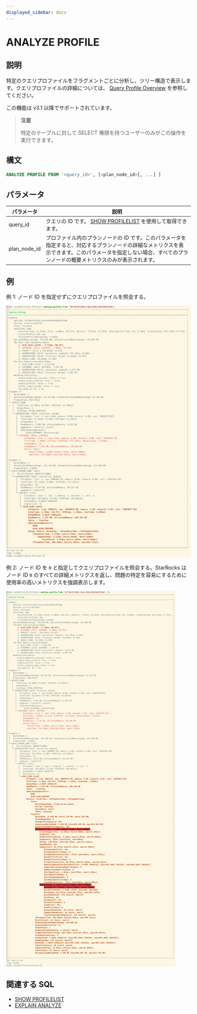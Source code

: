 ```yaml
---
displayed_sidebar: docs
---
```


# ANALYZE PROFILE

## 説明

特定のクエリプロファイルをフラグメントごとに分析し、ツリー構造で表示します。クエリプロファイルの詳細については、 [Query Profile Overview](../../../../administration/query_profile_overview.md) を参照してください。

この機能は v3.1 以降でサポートされています。

> **注意**
>
> 特定のテーブルに対して SELECT 権限を持つユーザーのみがこの操作を実行できます。

## 構文

```SQL
ANALYZE PROFILE FROM '<query_id>', [<plan_node_id>[, ...] ]
```

## パラメータ

| **パラメータ** | **説明**                                                   |
| ------------- | ------------------------------------------------------------ |
| query_id      | クエリの ID です。 [SHOW PROFILELIST](./SHOW_PROFILELIST.md) を使用して取得できます。 |
| plan_node_id  | プロファイル内のプランノードの ID です。このパラメータを指定すると、対応するプランノードの詳細なメトリクスを表示できます。このパラメータを指定しない場合、すべてのプランノードの概要メトリクスのみが表示されます。 |

## 例

例 1: ノード ID を指定せずにクエリプロファイルを照会する。

![img](../../../../_assets/Profile/text_based_profile_without_node_id.jpeg)

例 2: ノード ID を `0` と指定してクエリプロファイルを照会する。StarRocks はノード ID `0` のすべての詳細メトリクスを返し、問題の特定を容易にするために使用率の高いメトリクスを強調表示します。

![img](../../../../_assets/Profile/text_based_profile_with_node_id.jpeg)

## 関連する SQL

- [SHOW PROFILELIST](./SHOW_PROFILELIST.md)
- [EXPLAIN ANALYZE](./EXPLAIN_ANALYZE.md)
